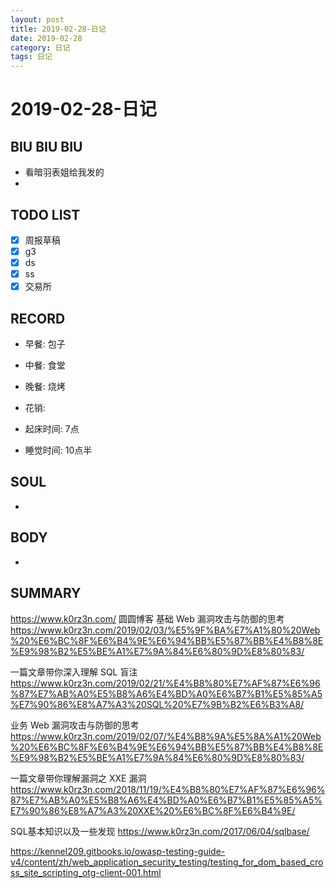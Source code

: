```yaml
---
layout: post
title: 2019-02-28-日记
date: 2019-02-28
category: 日记
tags: 日记
---
```

# 2019-02-28-日记
## BIU BIU BIU
- 看暗羽表姐给我发的
- 
 
## TODO LIST
- [x] 周报草稿
- [x] g3
- [x] ds
- [x] ss
- [x] 交易所
 
## RECORD
- 早餐:  包子
- 中餐:  食堂
- 晚餐:  烧烤
 
- 花销:  
 
- 起床时间:  7点
- 睡觉时间:  10点半
 
## SOUL
- 
 
## BODY
- 
 
## SUMMARY

https://www.k0rz3n.com/
圆圆博客
基础 Web 漏洞攻击与防御的思考
https://www.k0rz3n.com/2019/02/03/%E5%9F%BA%E7%A1%80%20Web%20%E6%BC%8F%E6%B4%9E%E6%94%BB%E5%87%BB%E4%B8%8E%E9%98%B2%E5%BE%A1%E7%9A%84%E6%80%9D%E8%80%83/

一篇文章带你深入理解 SQL 盲注
https://www.k0rz3n.com/2019/02/21/%E4%B8%80%E7%AF%87%E6%96%87%E7%AB%A0%E5%B8%A6%E4%BD%A0%E6%B7%B1%E5%85%A5%E7%90%86%E8%A7%A3%20SQL%20%E7%9B%B2%E6%B3%A8/

业务 Web 漏洞攻击与防御的思考
https://www.k0rz3n.com/2019/02/07/%E4%B8%9A%E5%8A%A1%20Web%20%E6%BC%8F%E6%B4%9E%E6%94%BB%E5%87%BB%E4%B8%8E%E9%98%B2%E5%BE%A1%E7%9A%84%E6%80%9D%E8%80%83/

一篇文章带你理解漏洞之 XXE 漏洞
https://www.k0rz3n.com/2018/11/19/%E4%B8%80%E7%AF%87%E6%96%87%E7%AB%A0%E5%B8%A6%E4%BD%A0%E6%B7%B1%E5%85%A5%E7%90%86%E8%A7%A3%20XXE%20%E6%BC%8F%E6%B4%9E/

SQL基本知识以及一些发现
https://www.k0rz3n.com/2017/06/04/sqlbase/


https://kennel209.gitbooks.io/owasp-testing-guide-v4/content/zh/web_application_security_testing/testing_for_dom_based_cross_site_scripting_otg-client-001.html


